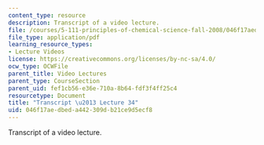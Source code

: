 ```yaml
---
content_type: resource
description: Transcript of a video lecture.
file: /courses/5-111-principles-of-chemical-science-fall-2008/046f17aedbeda442309db21ce9d5ecf8_5-111F08-L34.pdf
file_type: application/pdf
learning_resource_types:
- Lecture Videos
license: https://creativecommons.org/licenses/by-nc-sa/4.0/
ocw_type: OCWFile
parent_title: Video Lectures
parent_type: CourseSection
parent_uid: fef1cb56-e36e-710a-8b64-fdf3f4ff25c4
resourcetype: Document
title: "Transcript \u2013 Lecture 34"
uid: 046f17ae-dbed-a442-309d-b21ce9d5ecf8
---
```

Transcript of a video lecture.